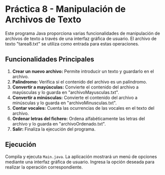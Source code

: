 # Práctica 8 - Manipulación de Archivos de Texto

Este programa Java proporciona varias funcionalidades de manipulación de archivos de texto a través de una interfaz
gráfica de usuario. El archivo de texto "tarea8.txt" se utiliza como entrada para estas operaciones.

## Funcionalidades Principales

1. **Crear un nuevo archivo:** Permite introducir un texto y guardarlo en el archivo.
2. **Palíndromo:** Verifica si el contenido del archivo es un palíndromo.
3. **Convertir a mayúsculas:** Convierte el contenido del archivo a mayúsculas y lo guarda en "archivoMayusculas.txt".
4. **Convertir a minúsculas:** Convierte el contenido del archivo a minúsculas y lo guarda en "archivoMinusculas.txt".
5. **Contar vocales:** Cuenta las ocurrencias de las vocales en el texto del archivo.
6. **Ordenar letras del fichero:** Ordena alfabéticamente las letras del archivo y lo guarda en "archivoOrdenado.txt".
7. **Salir:** Finaliza la ejecución del programa.

## Ejecución

Compila y ejecuta `Main.java`. La aplicación mostrará un menú de opciones mediante una interfaz gráfica de usuario.
Ingresa la opción deseada para realizar la operación correspondiente.

